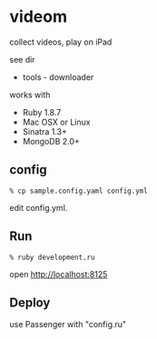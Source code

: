 videom
======
collect videos, play on iPad


see dir

* tools - downloader

works with 

* Ruby 1.8.7
* Mac OSX or Linux
* Sinatra 1.3+
* MongoDB 2.0+


config
------

    % cp sample.config.yaml config.yml

edit config.yml.


Run
---

    % ruby development.ru

open [http://localhost:8125](http://localhost:8125)


Deploy
------
use Passenger with "config.ru"
